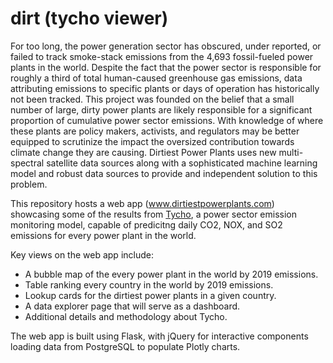 # dirt (tycho viewer)

For too long, the power generation sector has obscured, under reported, or failed to track smoke-stack emissions from the 4,693 fossil-fueled power plants in the world. Despite the fact that the power sector is responsible for roughly a third of total human-caused greenhouse gas emissions, data attributing emissions to specific plants or days of operation has historically not been tracked. This project was founded on the belief that a small number of large, dirty power plants are likely responsible for a significant proportion of cumulative power sector emissions. With knowledge of where these plants are policy makers, activists, and regulators may be better equipped to scrutinize the impact the oversized contribution towards climate change they are causing. Dirtiest Power Plants uses new multi-spectral satellite data sources along with a sophisticated machine learning model and robust data sources to provide and independent solution to this problem.

This repository hosts a web app (www.dirtiestpowerplants.com) showcasing some of the results from [Tycho](www.github.com/skoeb/tycho), a power sector emission monitoring model, capable of predicitng daily CO2, NOX, and SO2 emissions for every power plant in the world. 

Key views on the web app include:
- A bubble map of the every power plant in the world by 2019 emissions.
- Table ranking every country in the world by 2019 emissions. 
- Lookup cards for the dirtiest power plants in a given country.
- A data explorer page that will serve as a dashboard.
- Additional details and methodology about Tycho. 

The web app is built using Flask, with jQuery for interactive components loading data from PostgreSQL to populate Plotly charts.

